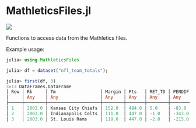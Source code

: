 # MathleticsFiles.jl

![](https://github.com/KyleSJohnston/MathleticsFiles.jl/workflows/UnitTests/badge.svg)

Functions to access data from the Mathletics files.

Example usage:

```julia
julia> using MathleticsFiles

julia> df = dataset("nfl_team_totals");

julia> first(df, 3)
3×13 DataFrames.DataFrame
│ Row │ Rk     │ Tm                 │ Margin │ Pts   │ RET_TD │ PENDIF │ PY_A │ RY_A │ TO   │ DPY_A │ DRY_A │ DTO  │ defpts │
│     │ Any    │ Any                │ Any    │ Any   │ Any    │ Any    │ Any  │ Any  │ Any  │ Any   │ Any   │ Any  │ Any    │
├─────┼────────┼────────────────────┼────────┼───────┼────────┼────────┼──────┼──────┼──────┼───────┼───────┼──────┼────────┤
│ 1   │ 2003.0 │ Kansas City Chiefs │ 152.0  │ 484.0 │ 5.0    │ -83.0  │ 7.1  │ 4.3  │ 18.0 │ 5.6   │ 5.2   │ 37.0 │ 332.0  │
│ 2   │ 2003.0 │ Indianapolis Colts │ 111.0  │ 447.0 │ -1.0   │ -343.0 │ 7.1  │ 3.7  │ 20.0 │ 5.9   │ 4.5   │ 30.0 │ 336.0  │
│ 3   │ 2003.0 │ St. Louis Rams     │ 119.0  │ 447.0 │ -2.0   │ -215.0 │ 6.2  │ 3.6  │ 39.0 │ 5.6   │ 4.8   │ 46.0 │ 328.0  │

```
